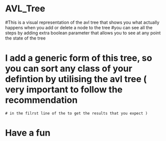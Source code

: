# AVL_Tree
#This is a visual representation of the avl tree that shows you what actually happens when you add or delete a node to the tree
#you can see all the steps by adding extra boolean parameter that allows you to see at any point the state of the tree
# I add a generic form of this tree, so you can sort any class of your defintion by utilising the avl tree ( very important to follow the recommendation 
    # in the filrst line of the to get the results that you expect )

# Have a fun
